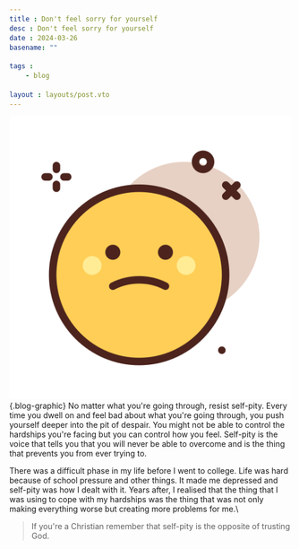```yaml
---
title : Don't feel sorry for yourself
desc : Don't feel sorry for yourself
date : 2024-03-26
basename: ""

tags : 
    - blog

layout : layouts/post.vto
---
```


![An image](sad.png){.blog-graphic} No matter what you're going through, resist self-pity. Every time you dwell on and feel bad about what you're going through, you push yourself deeper into the pit of despair. You might not be able to control <!-- the mental issues afflicting your mind or --> the hardships you're facing but you can control how you feel. Self-pity is the voice that tells you that you will never be able to overcome and is the thing that prevents you from ever trying to.

There was a difficult phase in my life before I went to college. Life was hard because of school pressure and other things. It made me depressed and self-pity was how I dealt with it. Years after, I realised that the thing that I was using to cope with my hardships was the thing that was not only making everything worse but creating more problems for me.\
 
>If you're a Christian remember that self-pity is the opposite of trusting God.
